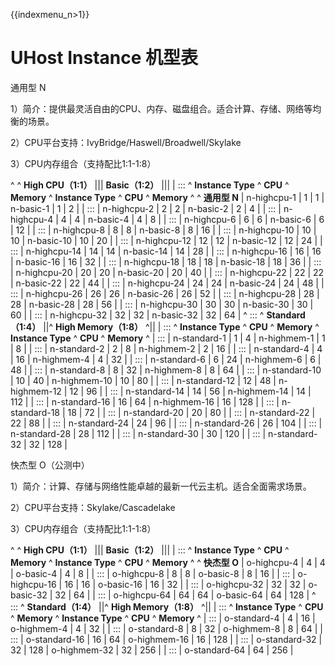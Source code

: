 {{indexmenu_n>1}}
# UHost Instance 机型表

通用型 N

1）简介：提供最灵活自由的CPU、内存、磁盘组合。适合计算、存储、网络等均衡的场景。

2）CPU平台支持：IvyBridge/Haswell/Broadwell/Skylake

3）CPU内存组合（支持配比1:1-1:8）

^          ^ **High CPU（1:1）**                         ||| **Basic（1:2）**                         |||
| :::      ^ **Instance Type**             ^ **CPU**  ^ **Memory**  ^ **Instance Type**          ^ **CPU**  ^ **Memory**  ^
^ **通用型 N**  | n-highcpu-1        | 1        | 1           | n-basic-1       | 1        | 2           |
| :::      | n-highcpu-2        | 2        | 2           | n-basic-2       | 2        | 4           |
| :::      | n-highcpu-4        | 4        | 4           | n-basic-4       | 4        | 8           |
| :::      | n-highcpu-6        | 6        | 6           | n-basic-6       | 6        | 12          |
| :::      | n-highcpu-8        | 8        | 8           | n-basic-8       | 8        | 16          |
| :::      | n-highcpu-10       | 10       | 10          | n-basic-10      | 10       | 20          |
| :::      | n-highcpu-12       | 12       | 12          | n-basic-12      | 12       | 24          | 
| :::      | n-highcpu-14       | 14       | 14          | n-basic-14      | 14       | 28          |
| :::      | n-highcpu-16       | 16       | 16          | n-basic-16      | 16       | 32          | 
| :::      | n-highcpu-18       | 18       | 18          | n-basic-18      | 18       | 36          | 
| :::      | n-highcpu-20       | 20       | 20          | n-basic-20      | 20       | 40          |
| :::      | n-highcpu-22       | 22       | 22          | n-basic-22      | 22       | 44          |
| :::      | n-highcpu-24       | 24       | 24          | n-basic-24      | 24       | 48          |
| :::      | n-highcpu-26       | 26       | 26          | n-basic-26      | 26       | 52          |
| :::      | n-highcpu-28       | 28       | 28          | n-basic-28      | 28       | 56          |
| :::      | n-highcpu-30       | 30       | 30          | n-basic-30      | 30       | 60          |
| :::      | n-highcpu-32       | 32       | 32          | n-basic-32      | 32       | 64          |
^ :::      ^ **Standard（1:4）**                         ||^ **High Memory（1:8）**                    ^||
| :::      ^ **Instance Type**            ^ **CPU**  ^ **Memory**  ^ **Instance Type**        ^ **CPU**  ^ **Memory**  ^
| :::      | n-standard-1       | 1        | 4           | n-highmem-1     | 1        | 8           |
| :::      | n-standard-2       | 2        | 8           | n-highmem-2     | 2        | 16          |
| :::      | n-standard-4       | 4        | 16          | n-highmem-4     | 4        | 32          |
| :::      | n-standard-6       | 6        | 24          | n-highmem-6     | 6        | 48          |
| :::      | n-standard-8       | 8        | 32          | n-highmem-8     | 8        | 64          |
| :::      | n-standard-10      | 10       | 40          | n-highmem-10    | 10       | 80          |
| :::      | n-standard-12      | 12       | 48          | n-highmem-12    | 12       | 96          |
| :::      | n-standard-14      | 14       | 56          | n-highmem-14    | 14       | 112         |
| :::      | n-standard-16      | 16       | 64          | n-highmem-16    | 16       | 128         |
| :::      | n-standard-18      | 18       | 72          |
| :::      | n-standard-20      | 20       | 80          |
| :::      | n-standard-22      | 22       | 88          |
| :::      | n-standard-24      | 24       | 96          |
| :::      | n-standard-26      | 26       | 104         |
| :::      | n-standard-28      | 28       | 112         |
| :::      | n-standard-30      | 30       | 120         |
| :::      | n-standard-32      | 32       | 128         |

快杰型 O（公测中）

1）简介：计算、存储与网络性能卓越的最新一代云主机。适合全面需求场景。

2）CPU平台支持：Skylake/Cascadelake

3）CPU内存组合（支持配比1:1-1:8）

^          ^ **High CPU（1:1）**                         ||| **Basic（1:2）**                         |||
| :::      ^ **Instance Type**             ^ **CPU**  ^ **Memory**  ^ **Instance Type**          ^ **CPU**  ^ **Memory**  ^
^ **快杰型 O**  | o-highcpu-4        | 4        | 4           | o-basic-4       | 4        | 8           |
| :::      | o-highcpu-8        | 8        | 8           | o-basic-8       | 8        | 16          |
| :::      | o-highcpu-16       | 16       | 16          | o-basic-16      | 16       | 32          | 
| :::      | o-highcpu-32       | 32       | 32          | o-basic-32      | 32       | 64          | 
| :::      | o-highcpu-64       | 64       | 64          | o-basic-64      | 64       | 128          |
^ :::      ^ **Standard（1:4）**                         ||^ **High Memory（1:8）**                    ^||
| :::      ^ **Instance Type**            ^ **CPU**  ^ **Memory**  ^ **Instance Type**        ^ **CPU**  ^ **Memory**  ^
| :::      | o-standard-4       | 4        | 16          | o-highmem-4     | 4        | 32          |
| :::      | o-standard-8       | 8        | 32          | o-highmem-8     | 8        | 64          |
| :::      | o-standard-16      | 16       | 64          | o-highmem-16    | 16       | 128         |
| :::      | o-standard-32      | 32       | 128          | o-highmem-32    | 32       | 256         |
| :::      | o-standard-64      | 64       | 256          |